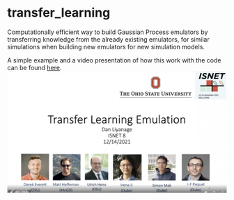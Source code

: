 # transfer_learning
Computationally efficient way to build Gaussian Process emulators by transferring knowledge from the already existing emulators, for similar simulations when building new emulators for new simulation models. 

A simple example and a video presentation of how this work with the code can be found [here](https://github.com/danOSU/Isnet_2021_TL.git).
[![Video](https://github.com/danOSU/TransferLearningEmulation/blob/23ad0b4cc4cae59adc76588b262ecb9d2901153f/thumbnail.png)](https://youtu.be/U4dizHOi1T4)

